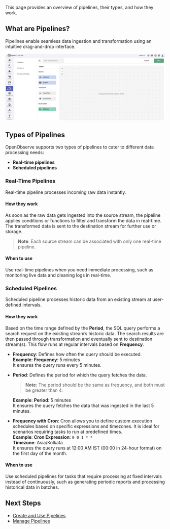 This page provides an overview of pipelines, their types, and how they work.<br>

## What are Pipelines?
Pipelines enable seamless data ingestion and transformation using an intuitive drag-and-drop interface.

![Pipelines in OpenObserve](../../images/Pipelines%20in%20O2.png)

## Types of Pipelines
OpenObserve supports two types of pipelines to cater to different data processing needs: 

- **Real-time pipelines** 
- **Scheduled pipelines**

### Real-Time Pipelines
Real-time pipeline processes incoming raw data instantly. 

#### How they work
As soon as the raw data gets ingested into the source stream, the pipeline applies conditions or functions to filter and transform the data in real-time. The transformed data is sent to the destination stream for further use or storage. <br>
> **Note**: Each source stream can be associated with only one real-time pipeline.


#### When to use
Use real-time pipelines when you need immediate processing, such as monitoring live data and cleaning logs in real-time.

### Scheduled Pipelines
<!-- I think this section needs some more work. -->
<!-- The main difference is that the source here is an existing stream's historical data  -->
<!-- The sql query does a log search request with time range defined by the Period on an existing stream, the search request results are then passed through Transformation and eventually Destination(s) -->
<!-- This flow is executed once every x mins, with x being defined by Frequency -->
<!-- Data is historical data and processing is mainly aggregating, the purpose is to pre-aggregate data to downstream analytics -->
<!-- I know scheduled pipeline can be confusing at first. Please lmk if this is not helpful and you'd like to discuss more -->
Scheduled pipeline processes historic data from an existing stream at user-defined intervals. 

#### How they work

Based on the time range defined by the **Period**, the SQL query performs a search request on the existing stream’s historic data. The search results are then passed through transformation and eventually sent to destination stream(s). This flow runs at regular intervals based on **Frequency**. 

- **Frequency**: Defines how often the query should be executed. <br> **Example**: **Frequency**: 5 minutes<br>It ensures the query runs every 5 minutes.

- **Period**: Defines the period for which the query fetches the data. <br> 
    > **Note**: The period should be the same as frequency, and both must be greater than 4. <br> 
    
    **Example**: **Period**: 5 minutes<br>It ensures the query fetches the data that was ingested in the last 5 minutes. 

- **Frequency with Cron**: Cron allows you to define custom execution schedules based on specific expressions and timezones. It is ideal for scenarios requiring tasks to run at predefined times. <br>**Example**: **Cron Expression**: `0 0 1 * *`
<br>**Timezone**: Asia/Kolkata
<br>It ensures the query runs at 12:00 AM IST (00:00 in 24-hour format) on the first day of the month. 

#### When to use
Use scheduled pipelines for tasks that require processing at fixed intervals instead of continuously, such as generating periodic reports and processing historical data in batches.

## Next Steps
- [Create and Use Pipelines](Create-and-Use-Pipelines.md)
- [Manage Pipelines](Manage-Pipelines.md)